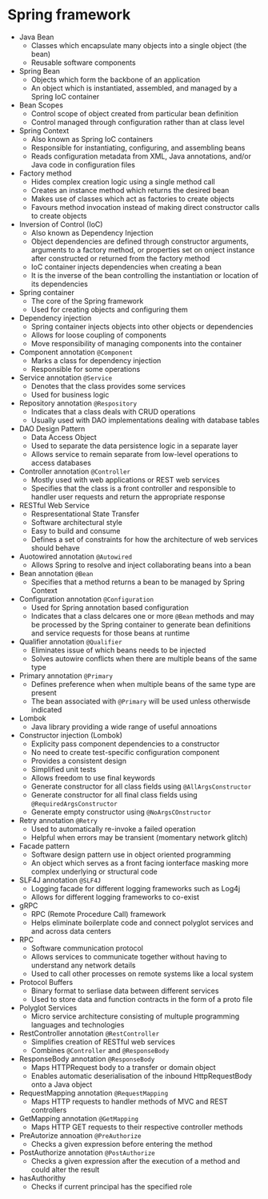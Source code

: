 # Spring framework

* Java Bean
  * Classes which encapsulate many objects into a single object (the bean)
  * Reusable software components
* Spring Bean
  * Objects which form the backbone of an application
  * An object which is instantiated, assembled, and managed by a Spring IoC container
* Bean Scopes
  * Control scope of object created from particular bean definition
  * Control managed through configuration rather than at class level
* Spring Context
  * Also known as Spring IoC containers
  * Responsible for instantiating, configuring, and assembling beans
  * Reads configuration metadata from XML, Java annotations, and/or Java code in configuration files
* Factory method
  * Hides complex creation logic using a single method call
  * Creates an instance method which returns the desired bean
  * Makes use of classes which act as factories to create objects
  * Favours method invocation instead of making direct constructor calls to create objects
* Inversion of Control (IoC)
  * Also known as Dependency Injection
  * Object dependencies are defined through constructor arguments, arguments to a factory method, or properties set on onject instance after constructed or returned from the factory method
  * IoC container injects dependencies when creating a bean
  * It is the inverse of the bean controlling the instantiation or location of its dependencies
* Spring container
  * The core of the Spring framework
  * Used for creating objects and configuring them
* Dependency injection
  * Spring container injects objects into other objects or dependencies
  * Allows for loose coupling of components
  * Move responsibility of managing components into the container
* Component annotation `@Component`
  * Marks a class for dependency injection
  * Responsible for some operations
* Service annotation `@Service`
  * Denotes that the class provides some services
  * Used for business logic
* Repository annotation `@Respository`
  * Indicates that a class deals with CRUD operations
  * Usually used with DAO implementations dealing with database tables
* DAO Design Pattern
  * Data Access Object
  * Used to separate the data persistence logic in a separate layer
  * Allows service to remain separate from low-level operations to access databases
* Controller annotation `@Controller`
  * Mostly used with web applications or REST web services
  * Specifies that the class is a front controller and responsible to handler user requests and return the appropriate response
* RESTful Web Service
  * Respresentational State Transfer
  * Software architectural style
  * Easy to build and consume
  * Defines a set of constraints for how the architecture of web services should behave
* Auotowired annotation `@Autowired`
  * Allows Spring to resolve and inject collaborating beans into a bean
*  Bean annotation `@Bean`
   *  Specifies that a method returns a bean to be managed by Spring Context
*  Configuration annotation `@Configuration`
   *  Used for Spring annotation based configuration
   *  Indicates that a class delcares one or more `@Bean` methods and may be processed by the Spring container to generate bean definitions and service requests for those beans at runtime
*  Qualifier annotation `@Qualifier`
   *  Eliminates issue of which beans needs to be injected
   *  Solves autowire conflicts when there are multiple beans of the same type
*  Primary annotation `@Primary`
   *  Defines preference when when multiple beans of the same type are present
   *  The bean associated with `@Primary` will be used unless otherwisde indicated
*  Lombok
   *  Java library providing a wide range of useful annoations
*  Constructor injection (Lombok)
   *  Explicity pass component dependencies to a constructor
   *  No need to create test-specific configuration component
   *  Provides a consistent design
   *  Simplified unit tests
   *  Allows freedom to use final keywords
   *  Generate constructor for all class fields using `@AllArgsConstructor`
   *  Generate constructor for all final class fields using `@RequiredArgsConstructor`
   *  Generate empty constructor using `@NoArgsCOnstructor`
*  Retry annotation `@Retry`
   *  Used to automatically re-invoke a failed operation
   *  Helpful when errors may be transient (momentary network glitch)
*  Facade pattern
   *  Software design pattern use in object oriented programming
   *  An object which serves as a front facing ionterface masking more complex underlying or structural code
*  SLF4J annotation `@SLF4J`
   *  Logging facade for different logging frameworks such as Log4j
   *  Allows for different logging frameworks to co-exist
*  gRPC
   *  RPC (Remote Procedure Call) framework
   *  Helps eliminate boilerplate code and connect polyglot services and and across data centers
* RPC
  * Software communication protocol
  * Allows services to communicate together without having to understand any network details
  * Used to call other processes on remote systems like a local system
* Protocol Buffers
  * Binary format to serliase data between different services
  * Used to store data and function contracts in the form of a proto file
*  Polyglot Services
   *  Micro service architecture consisting of multuple programming languages and technologies
*  RestController annotation `@RestController`
   *  Simplifies creation of RESTful web services
   *  Combines `@Controller` and `@ResponseBody`
*  ResponseBody annotation `@ResponseBody`
   *  Maps HTTPRequest body to a transfer or domain object
   *  Enables automatic deserialisation of the inbound HttpRequestBody onto a Java object
*  RequestMapping annotation `@RequestMapping`
   *  Maps HTTP requests to handler methods of MVC and REST controllers
*  GetMapping annotation `@GetMapping`
   *  Maps HTTP GET requests to their respective controller methods
*  PreAutorize annoation `@PreAuthorize`
   *  Checks a given expression before entering the method
*  PostAuthorize annotation `@PostAuthorize`
   *  Checks a given expression after the execution of a method and could alter the result
*  hasAuthorithy
   *  Checks if current principal has the specified role